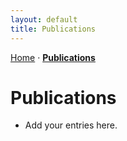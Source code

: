 ```yaml
---
layout: default
title: Publications
---
```


<nav style="margin-bottom:1rem;">
  <a href="{{ '/' | relative_url }}">Home</a> ·
  <a href="{{ '/publications.html' | relative_url }}"><strong>Publications</strong></a>
</nav>

# Publications
- Add your entries here.
